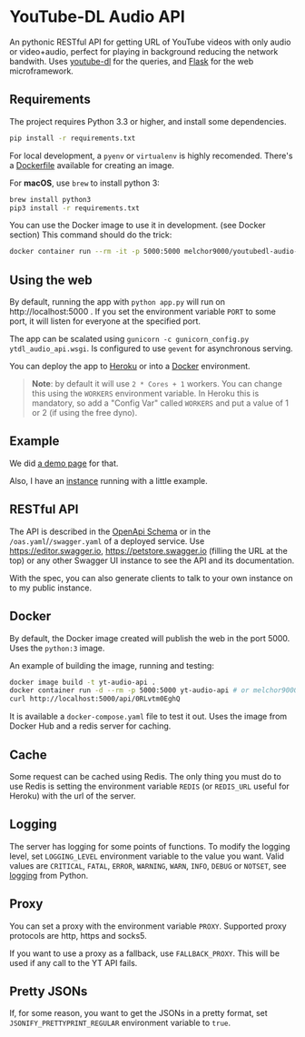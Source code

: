 # YouTube-DL Audio API

An pythonic RESTful API for getting URL of YouTube videos with only audio or video+audio, perfect for playing in background reducing the network bandwith. Uses [youtube-dl][1] for the queries, and [Flask][2] for the web microframework.

## Requirements

The project requires Python 3.3 or higher, and install some dependencies.

```bash
pip install -r requirements.txt
```

For local development, a `pyenv` or `virtualenv` is highly recomended. There's a [Dockerfile][3] available for creating an image.

For **macOS**, use `brew` to install python 3:

```bash
brew install python3
pip3 install -r requirements.txt
```

You can use the Docker image to use it in development. (see Docker section) This command should do the trick:

```bash
docker container run --rm -it -p 5000:5000 melchor9000/youtubedl-audio-api
```

## Using the web

By default, running the app with `python app.py` will run on http://localhost:5000 . If you set the environment variable `PORT` to some port, it will listen for everyone at the specified port.

The app can be scalated using `gunicorn -c gunicorn_config.py ytdl_audio_api.wsgi`. Is configured to use `gevent` for asynchronous serving.

You can deploy the app to [Heroku][4] or into a [Docker][3] environment.

> **Note**: by default it will use `2 * Cores + 1` workers. You can change this using the `WORKERS`
> environment variable. In Heroku this is mandatory, so add a "Config Var" called `WORKERS` and put
> a value of 1 or 2 (if using the free dyno).

## Example

We did [a demo page][5] for that.

Also, I have an [instance][6] running with a little example.

## RESTful API

The API is described in the [OpenApi Schema][oas] or in the `/oas.yaml`/`/swagger.yaml` of a deployed service. Use <https://editor.swagger.io>, <https://petstore.swagger.io> (filling the URL at the top) or any other Swagger UI instance to see the API and its documentation.

With the spec, you can also generate clients to talk to your own instance on to my public instance.

## Docker

By default, the Docker image created will publish the web in the port 5000. Uses the `python:3` image.

An example of building the image, running and testing:

```bash
docker image build -t yt-audio-api .
docker container run -d --rm -p 5000:5000 yt-audio-api # or melchor9000/youtubedl-audio-api from Docker Hub
curl http://localhost:5000/api/0RLvtm0EghQ
```

It is available a `docker-compose.yaml` file to test it out. Uses the image from Docker Hub and a redis server for caching.

## Cache
Some request can be cached using Redis. The only thing you must do to use Redis is setting the environment
variable `REDIS` (or `REDIS_URL` useful for Heroku) with the url of the server.

## Logging
The server has logging for some points of functions. To modify the logging level, set `LOGGING_LEVEL` environment variable to the value you want. Valid values are `CRITICAL`, `FATAL`, `ERROR`, `WARNING`, `WARN`, `INFO`, `DEBUG` or `NOTSET`, see [logging][7] from Python.

## Proxy

You can set a proxy with the environment variable `PROXY`. Supported proxy protocols are http, https and socks5.

If you want to use a proxy as a fallback, use `FALLBACK_PROXY`. This will be used if any call to the YT API fails.

## Pretty JSONs

If, for some reason, you want to get the JSONs in a pretty format, set `JSONIFY_PRETTYPRINT_REGULAR` environment variable to `true`.

  [1]: https://rg3.github.io/youtube-dl/
  [2]: http://flask.pocoo.org
  [3]: https://docker.com
  [4]: https://heroku.com
  [5]: https://github.com/MajorcaDevs/youtubeAudio
  [6]: https://youtubeaudio.majorcadevs.com/api/
  [7]: https://docs.python.org/3/library/logging.html#logging-levels
  [oas]: https://github.com/melchor629/youtubedl-audio-api/blob/master/ytdl_audio_api/oas.yaml
